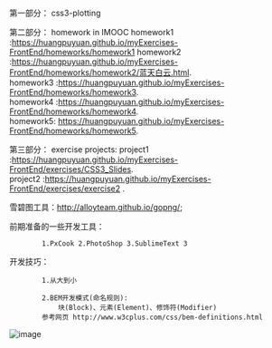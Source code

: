 # 

第一部分： css3-plotting

第二部分： homework in IMOOC
		   homework1 :https://huangpuyuan.github.io/myExercises-FrontEnd/homeworks/homework1
		   homework2 :https://huangpuyuan.github.io/myExercises-FrontEnd/homeworks/homework2/蓝天白云.html.		    
		   homework3 :https://huangpuyuan.github.io/myExercises-FrontEnd/homeworks/homework3.		     
		   homework4 :https://huangpuyuan.github.io/myExercises-FrontEnd/homeworks/homework4.		      
		   homework5: https://huangpuyuan.github.io/myExercises-FrontEnd/homeworks/homework5.

第三部分： exercise projects:
	           project1 :https://huangpuyuan.github.io/myExercises-FrontEnd/exercises/CSS3_Slides.		   
		   project2 :https://huangpuyuan.github.io/myExercises-FrontEnd/exercises/exercise2 .

雪碧图工具：http://alloyteam.github.io/gopng/;	 


前期准备的一些开发工具：

 			1.PxCook 2.PhotoShop 3.SublimeText 3

开发技巧：

 			1.从大到小

 			2.BEM开发模式(命名规则):
 				块(Block)、元素(Element)、修饰符(Modifier)
 			参考网页 http://www.w3cplus.com/css/bem-definitions.html







![image](https://huangpuyuan.github.io/myExercises-FrontEnd/blob/master/pictureOfMind/%E5%89%8D%E7%AB%AF%E5%BC%80%E5%8F%91%E6%B5%81%E7%A8%8B.png)
